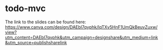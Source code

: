 # todo-mvc

The link to the slides can be found here: https://www.canva.com/design/DAEbI7qyphk/lqTXv5HnF1UmQkBeuvZuxw/view?utm_content=DAEbI7qyphk&utm_campaign=designshare&utm_medium=link&utm_source=publishsharelink
